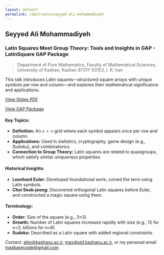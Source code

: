 ```yaml
---
layout: default
permalink: /abstracts/seyyed-ali-mohammadiyeh
---
```


## Seyyed Ali Mohammadiyeh

### Latin Squares Meet Group Theory: Tools and Insights in GAP - LatinSquare GAP Package

> Department of Pure Mathematics, Faculty of Mathematical Sciences, University of Kashan, Kashan 87317-53153, I. R. Iran

This talk introduces Latin squares—structured square arrays with unique symbols per row and column—and explores their mathematical significance and applications.

[View Slides PDF](https://github.com/BaseMax/gap-days-2025/blob/main/gap-days-2025.pdf)

[View GAP Package](https://github.com/BaseMax/LatinSquareGAP)

#### Key Topics:

- **Definition:** An `n × n` grid where each symbol appears once per row and column.
- **Applications:** Used in statistics, cryptography, game design (e.g., Sudoku), and combinatorics.
- **Connection to Group Theory:** Latin squares are related to quasigroups, which satisfy similar uniqueness properties.

#### Historical Insights:

- **Leonhard Euler:** Developed foundational work; coined the term using Latin symbols.
- **Choi Seok-jeong:** Discovered orthogonal Latin squares before Euler, and constructed a magic square using them.

#### Terminology:

- **Order:** Size of the square (e.g., 3×3).
- **Growth:** Number of Latin squares increases rapidly with size (e.g., 12 for n=3, billions for n=6).
- **Sudoku:** Described as a Latin square with added regional constraints.

Contact: alim@kashanu.ac.ir, max@std.kashanu.ac.ir, or my personal email maxbasecode@gmail.com

